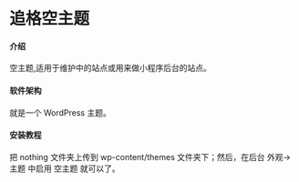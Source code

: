 # 追格空主题

#### 介绍
空主题,适用于维护中的站点或用来做小程序后台的站点。

#### 软件架构
就是一个 WordPress 主题。


#### 安装教程

把 nothing 文件夹上传到 wp-content/themes 文件夹下；然后，在后台 外观->主题 中启用 空主题 就可以了。
